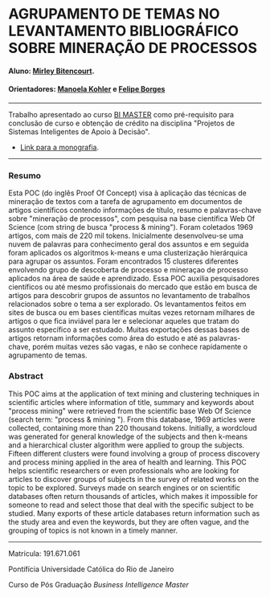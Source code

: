 # AGRUPAMENTO DE TEMAS NO LEVANTAMENTO BIBLIOGRÁFICO SOBRE MINERAÇÃO DE PROCESSOS 

#### Aluno: [Mirley Bitencourt](https://github.com/mirleybitencourt).
#### Orientadores: [Manoela Kohler](https://github.com/manoelakohler) e [Felipe Borges](https://github.com/FelipeBorgesC)


---

Trabalho apresentado ao curso [BI MASTER](https://ica.puc-rio.ai/bi-master) como pré-requisito para conclusão de curso e obtenção de crédito na disciplina "Projetos de Sistemas Inteligentes de Apoio à Decisão".

- [Link para a monografia](https://github.com/mirleybitencourt/TextMining-AgrupamentoTemas/blob/main/Mirley%20Bitencourt%20Ferreira%20-%20Resumo.pdf). 

---

### Resumo

Esta POC (do inglês Proof Of Concept) visa à aplicação das técnicas de mineração de textos com a tarefa de agrupamento em documentos de artigos científicos contendo informações de título, resumo e palavras-chave sobre "mineração de processos", com pesquisa na base científica Web Of Science (com string de busca "process & mining"). Foram coletados 1969 artigos, com mais de 220 mil tokens. Inicialmente desenvolveu-se uma nuvem de palavras para conhecimento geral dos assuntos e em seguida foram aplicados os algoritmos k-means e uma clusterização hierárquica para agrupar os assuntos. Foram encontrados 15 clusteres diferentes envolvendo grupo de descoberta de processo e mineraçao de processo aplicados na área de saúde e aprendizado. Essa POC auxilia pesquisadores científicos ou até mesmo profissionais do mercado que estão em busca de artigos para descobrir grupos de assuntos no levantamento de trabalhos relacionados sobre o tema a ser explorado. Os levantamentos feitos em sites de busca ou em bases científicas muitas vezes retornam milhares de artigos o que fica inviável para ler e selecionar aqueles que tratam do assunto específico a ser estudado. Muitas exportações dessas bases de artigos retornam informações como área do estudo e até as palavras-chave, porém muitas vezes são vagas, e não se conhece rapidamente o agrupamento de temas.

### Abstract 

This POC aims at the application of text mining and clustering techniques in scientific articles where information of title, summary and keywords about "process mining" were retrieved from the scientific base Web Of Science (search term: "process & mining "). From this database, 1969 articles were collected, containing more than 220 thousand tokens. Initially, a wordcloud was generated for general knowledge of the subjects and then k-means and a hierarchical cluster algorithm were applied to group the subjects. Fifteen different clusters were found involving a group of process discovery and process mining applied in the area of health and learning. This POC helps scientific researchers or even professionals who are looking for articles to discover groups of subjects in the survey of related works on the topic to be explored. Surveys made on search engines or on scientific databases often return thousands of articles, which makes it impossible for someone to read and select those that deal with the specific subject to be studied. Many exports of these article databases return information such as the study area and even the keywords, but they are often vague, and the grouping of topics is not known in a timely manner.

---

Matrícula: 191.671.061

Pontifícia Universidade Católica do Rio de Janeiro

Curso de Pós Graduação *Business Intelligence Master*
